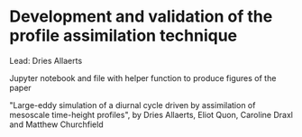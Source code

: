 # Development and validation of the profile assimilation technique
Lead: Dries Allaerts

Jupyter notebook and file with helper function to produce figures of the paper

"Large-eddy simulation of a diurnal cycle driven by assimilation of mesoscale time-height profiles",
by Dries Allaerts, Eliot Quon, Caroline Draxl and Matthew Churchfield
